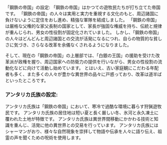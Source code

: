 「鋼鉄の帝国」の設定:
「鋼鉄の帝国」はかつての遊牧民たちが打ち立てた帝国です。
「鋼鉄の帝国」の人々は実用と実力を重視する文化のもと、周辺諸国に負けないように定住をおし進め、精強な軍隊を結成しました。
「鋼鉄の帝国」は厳格な父権的な家父長制の国家として、家長が強固な権威を持ち、伝統と規律が重んじられ、男女の性役割が固定化されていました。
しかし、「鋼鉄の帝国」の人々はどんどんと周辺諸国との交流が活発になるにつれ、自らの物質的な貧しさに気づき、さらなる改革を余儀なくされるようになりました。

そして、現在の「鋼鉄の帝国」の上層部では、「白銀の王国」の援助を受けた改革派が政権を握り、周辺国家への防衛力の提供を行いながら、男女の性役割の流動化などに向けて活動し始めています。
とはいえ、古い家庭観にこだわる年配者も多く、また多くの人々が豊かな異世界の品々に戸惑っており、改革は道半ばといったところです。

### アンタリカ氏族の設定:

アンタリカ氏族は「鋼鉄の帝国」において、寒冷で過酷な環境に暮らす狩猟遊牧民です。
アンタリカ氏族の居住地は短い夏と長く厳しい冬、氷河と永久凍土に覆われた土地が特徴です。
アンタリカ氏族は異世界間移動にかかわる技術と知識を重んじ、活発に他の異世界との交易を行っています。
アンタリカ氏族にはシャーマンがおり、様々な自然現象を崇拝して物語や伝承を人々に語り伝え、祖霊の声を聞くための呪術を使用します。

